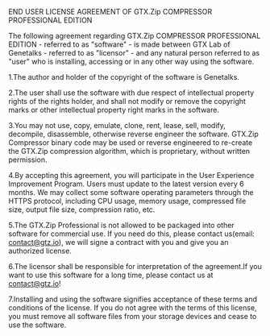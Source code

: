 END USER LICENSE AGREEMENT OF GTX.Zip COMPRESSOR PROFESSIONAL EDITION

The following agreement regarding GTX.Zip COMPRESSOR PROFESSIONAL EDITION - referred to as "software" - is made between GTX Lab of Genetalks - referred to as "licensor" - and any natural person referred to as "user" who is installing, accessing or in any other way using the software. 

1.The author and holder of the copyright of the software is Genetalks.

2.The user shall use the software with due respect of intellectual property rights of the rights holder, and shall not modify or remove the copyright marks or other intellectual property right marks in the software. 

3.You may not use, copy, emulate, clone, rent, lease, sell, modify, decompile, disassemble, otherwise reverse engineer the software. GTX.Zip Compressor binary code may be used or reverse engineered to re-create the GTX.Zip compression algorithm, which is proprietary, without written permission.

4.By accepting this agreement, you will participate in the User Experience Improvement Program. Users must update to the latest version every 6 months. We may collect some software operating parameters through the HTTPS protocol, including CPU usage, memory usage, compressed file size, output file size, compression ratio, etc.  

5.The GTX.Zip Professional is not allowed to be packaged into other software for commercial use. If you need do this, please contact us(email: contact@gtz.io), we will signe a contract with you and give you an authorized license.

6.The licensor shall be responsible for interpretation of the agreement.If you want to use this software for a long time, please contact us at contact@gtz.io!

7.Installing and using the software signifies acceptance of these terms and conditions of the license. If you do not agree with the terms of this license, you must remove all software files from your storage devices and cease to use the software.
